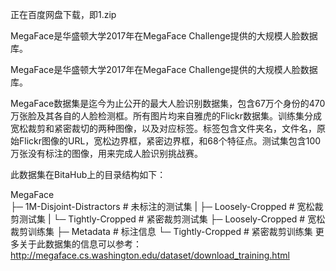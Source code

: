 正在百度网盘下载，即1.zip

MegaFace是华盛顿大学2017年在MegaFace Challenge提供的大规模人脸数据库。

MegaFace是华盛顿大学2017年在MegaFace Challenge提供的大规模人脸数据库。

MegaFace数据集是迄今为止公开的最大人脸识别数据集，包含67万个身份的470万张脸及其各自的人脸检测框。所有图片均来自雅虎的Flickr数据集。训练集分成宽松裁剪和紧密裁切的两种图像，以及对应标签。标签包含文件夹名，文件名，原始Flickr图像的URL，宽松边界框，紧密边界框，和68个特征点。测试集包含100万张没有标注的图像，用来完成人脸识别挑战赛。

此数据集在BitaHub上的目录结构如下：

MegaFace                            
├─ 1M-Disjoint-Distractors # 未标注的测试集 | ├─ Loosely-Cropped # 宽松裁剪测试集 | └─ Tightly-Cropped # 紧密裁剪测试集 ├─ Loosely-Cropped #
宽松裁剪训练集 ├─ Metadata # 标注信息 └─ Tightly-Cropped # 紧密裁剪训练集
更多关于此数据集的信息可以参考：http://megaface.cs.washington.edu/dataset/download_training.html

